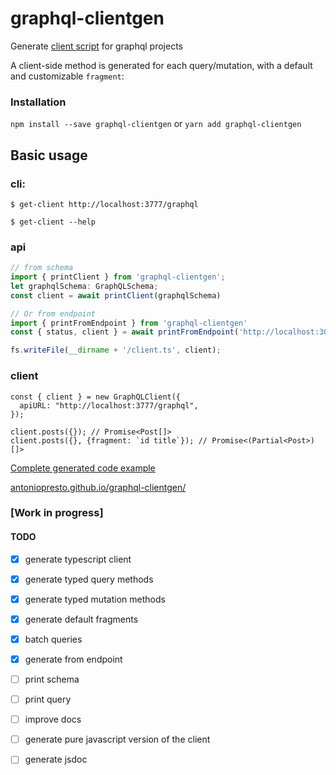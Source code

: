 # graphql-clientgen

Generate [client script](https://github.com/antoniopresto/graphql-clientgen/blob/master/examples/generated.ts#L73) for graphql projects

A client-side method is generated for each query/mutation, with a default and customizable `fragment`:


### Installation

``npm install --save graphql-clientgen``
or 
``yarn add graphql-clientgen``


## Basic usage

### cli:
``$ get-client http://localhost:3777/graphql ``

``$ get-client --help ``

### api
```ts
// from schema
import { printClient } from 'graphql-clientgen';
let graphqlSchema: GraphQLSchema;
const client = await printClient(graphqlSchema)

// Or from endpoint
import { printFromEndpoint } from 'graphql-clientgen'
const { status, client } = await printFromEndpoint('http://localhost:3000/graphql');

fs.writeFile(__dirname + '/client.ts', client);
```

### client
```
const { client } = new GraphQLClient({
  apiURL: "http://localhost:3777/graphql",
});

client.posts({}); // Promise<Post[]>
client.posts({}, {fragment: `id title`}); // Promise<(Partial<Post>)[]>
```

[Complete generated code example](https://github.com/antoniopresto/graphql-clientgen/blob/master/client.ts#L152)


[antoniopresto.github.io/graphql-clientgen/](https://antoniopresto.github.io/graphql-clientgen/)

### [Work in progress]
#### TODO
- [x] generate typescript client
- [x] generate typed query methods
- [x] generate typed mutation methods
- [x] generate default fragments
- [x] batch queries
- [x] generate from endpoint
- [ ] print schema
- [ ] print query
- [ ] improve docs
- [ ] generate pure javascript version of the client
- [ ] generate jsdoc

